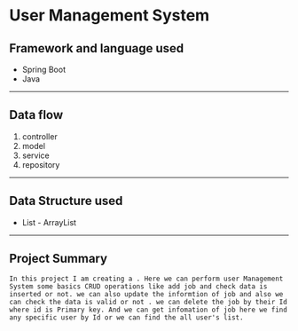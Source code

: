 # User Management System

## Framework and language used
* Spring Boot
* Java 
---

## Data flow
1. controller
2. model
3. service 
4. repository
---

## Data Structure used
* List - ArrayList
---

## Project Summary
```In this project I am creating a . Here we can perform user Management System some basics CRUD operations like add job and check data is inserted or not. we can also update the informtion of job and also we can check the data is valid or not . we can delete the job by their Id where id is Primary key. And we can get infomation of job here we find any specific user by Id or we can find the all user's list.```



